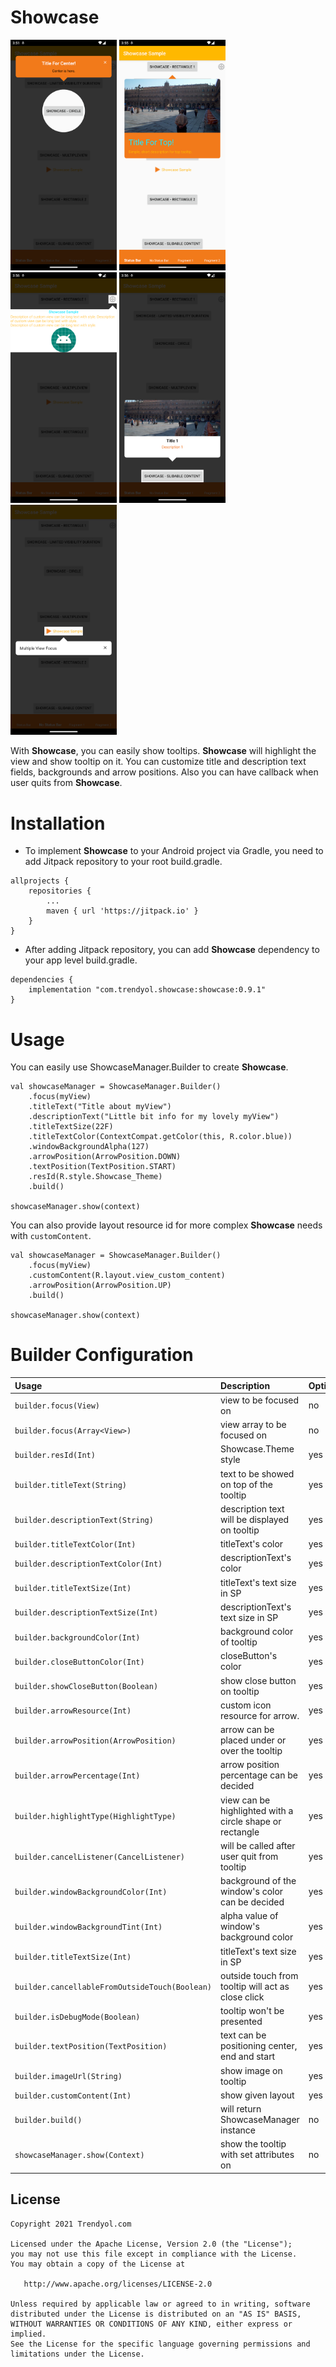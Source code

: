 
# Showcase
<img src="https://raw.githubusercontent.com/Trendyol/showcase/master/screenshots/1.png" width="170"/>	<img src="https://raw.githubusercontent.com/Trendyol/showcase/master/screenshots/2.png" width="170"/>	<img src="https://raw.githubusercontent.com/Trendyol/showcase/master/screenshots/3.png" width="170"/>	<img src="https://raw.githubusercontent.com/Trendyol/showcase/master/screenshots/4.png" width="170"/>	<img src="https://raw.githubusercontent.com/Trendyol/showcase/master/screenshots/5.png" width="170"/>

With **Showcase**, you can easily show tooltips. **Showcase** will highlight the view and show tooltip on it. You can customize title and description text fields, backgrounds and arrow positions. Also you can have callback when user quits from **Showcase**.

# Installation
 - To implement **Showcase** to your Android project via Gradle, you need to add Jitpack repository to your root build.gradle.
```
allprojects {
    repositories {
        ...
        maven { url 'https://jitpack.io' }
    }
}
```
 - After adding Jitpack repository, you can add **Showcase** dependency to your app level build.gradle.
```
dependencies {
    implementation "com.trendyol.showcase:showcase:0.9.1"
}
```

# Usage
You can easily use ShowcaseManager.Builder to create **Showcase**.
```
val showcaseManager = ShowcaseManager.Builder()  
    .focus(myView)  
    .titleText("Title about myView")  
    .descriptionText("Little bit info for my lovely myView")  
    .titleTextSize(22F)  
    .titleTextColor(ContextCompat.getColor(this, R.color.blue)) 
    .windowBackgroundAlpha(127)  
    .arrowPosition(ArrowPosition.DOWN)
    .textPosition(TextPosition.START)
    .resId(R.style.Showcase_Theme)
    .build()  

showcaseManager.show(context)
```

You can also provide layout resource id for more complex **Showcase** needs with `customContent`.

```
val showcaseManager = ShowcaseManager.Builder()
    .focus(myView)
    .customContent(R.layout.view_custom_content)
    .arrowPosition(ArrowPosition.UP)
    .build()

showcaseManager.show(context)
```

# Builder Configuration
| Usage                                          | Description                                              | Optional | Default Value                | StyleRes |
|:-----------------------------------------------|:---------------------------------------------------------|:---------|:-----------------------------|:---------|
| `builder.focus(View)`                          | view to be focused on                                    | no       | null                         | no       |
| `builder.focus(Array<View>)`                   | view array to be focused on                              | no       | null                         | no       |
| `builder.resId(Int)`                           | Showcase.Theme style                                     | yes      | null                         | yes      |
| `builder.titleText(String)`                    | text to be showed on top of the tooltip                  | yes      | ""                           | no       |
| `builder.descriptionText(String)`              | description text will be displayed on tooltip            | yes      | ""                           | no       |
| `builder.titleTextColor(Int)`                  | titleText's color                                        | yes      | Color.BLACK                  | yes      |
| `builder.descriptionTextColor(Int)`            | descriptionText's color                                  | yes      | Color.BLACK                  | yes      |
| `builder.titleTextSize(Int)`                   | titleText's text size in SP                              | yes      | 18 SP                        | no       |
| `builder.descriptionTextSize(Int)`             | descriptionText's text size in SP                        | yes      | 14 SP                        | no       |
| `builder.backgroundColor(Int)`                 | background color of tooltip                              | yes      | Color.WHITE                  | yes      |
| `builder.closeButtonColor(Int)`                | closeButton's color                                      | yes      | Color.BLACK                  | yes      |
| `builder.showCloseButton(Boolean)`             | show close button on tooltip                             | yes      | true                         | yes      |
| `builder.arrowResource(Int)`                   | custom icon resource for arrow.                          | yes      | ic_arrow_down or ic_arrow_up | no       |
| `builder.arrowPosition(ArrowPosition)`         | arrow can be placed under or over the tooltip            | yes      | ArrowPosition.AUTO           | no       |
| `builder.arrowPercentage(Int)`                 | arrow position percentage can be decided                 | yes      | null                         | no       |
| `builder.highlightType(HighlightType)`         | view can be highlighted with a circle shape or rectangle | yes      | HighlightType.RECTANGLE      | no       |
| `builder.cancelListener(CancelListener)`       | will be called after user quit from tooltip              | yes      | null                         | no       |
| `builder.windowBackgroundColor(Int)`           | background of the window's color can be decided          | yes      | Color.BLACK                  | yes      |
| `builder.windowBackgroundTint(Int)`            | alpha value of window's background color                 | yes      | 204                          | no       |
| `builder.titleTextSize(Int)`                   | titleText's text size in SP                              | yes      | 18                           | no       |
| `builder.cancellableFromOutsideTouch(Boolean)` | outside touch from tooltip will act as close click       | yes      | false                        | yes      |
| `builder.isDebugMode(Boolean)`                 | tooltip won't be presented                               | yes      | false                        | no       |
| `builder.textPosition(TextPosition)`           | text can be positioning center, end and start            | yes      | TextPosition.START           | no       |
| `builder.imageUrl(String)`                     | show image on tooltip                                    | yes      | null                         | no       |
| `builder.customContent(Int)`                   | show given layout                                        | yes      | null                         | no       |
| `builder.build()`                              | will return ShowcaseManager instance                     | no       |                              |          |
| `showcaseManager.show(Context)`                | show the tooltip with set attributes on                  | no       |                              |          |

License
--------


    Copyright 2021 Trendyol.com

    Licensed under the Apache License, Version 2.0 (the "License");
    you may not use this file except in compliance with the License.
    You may obtain a copy of the License at

       http://www.apache.org/licenses/LICENSE-2.0

    Unless required by applicable law or agreed to in writing, software
    distributed under the License is distributed on an "AS IS" BASIS,
    WITHOUT WARRANTIES OR CONDITIONS OF ANY KIND, either express or implied.
    See the License for the specific language governing permissions and
    limitations under the License.
